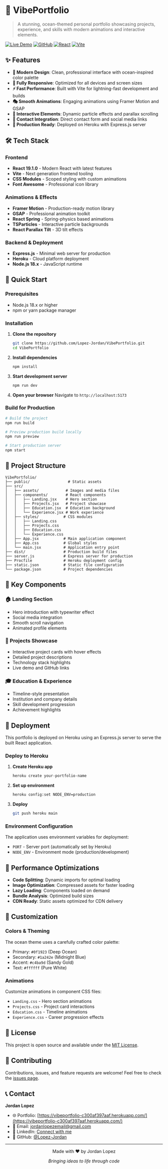 # 🌊 VibePortfolio

> A stunning, ocean-themed personal portfolio showcasing projects, experience, and skills with modern animations and interactive elements.

[![Live Demo](https://img.shields.io/badge/🚀%20Live%20Demo-Visit%20Portfolio-blue?style=for-the-badge)](https://vibeportfolio-c300af397aaf.herokuapp.com/)
[![GitHub](https://img.shields.io/badge/GitHub-Repository-black?style=for-the-badge&logo=github)](https://github.com/Lopez-Jordan/VibePortfolio)
[![React](https://img.shields.io/badge/React-19.1.0-61DAFB?style=for-the-badge&logo=react)](https://reactjs.org/)
[![Vite](https://img.shields.io/badge/Vite-5.4.2-646CFF?style=for-the-badge&logo=vite)](https://vitejs.dev/)

## ✨ Features

- **🎨 Modern Design**: Clean, professional interface with ocean-inspired color palette
- **📱 Fully Responsive**: Optimized for all devices and screen sizes
- **⚡ Fast Performance**: Built with Vite for lightning-fast development and builds
- **🎭 Smooth Animations**: Engaging animations using Framer Motion and GSAP
- **🌊 Interactive Elements**: Dynamic particle effects and parallax scrolling
- **📧 Contact Integration**: Direct contact form and social media links
- **🚀 Production Ready**: Deployed on Heroku with Express.js server

## 🛠️ Tech Stack

### Frontend
- **React 19.1.0** - Modern React with latest features
- **Vite** - Next generation frontend tooling
- **CSS Modules** - Scoped styling with custom animations
- **Font Awesome** - Professional icon library

### Animations & Effects
- **Framer Motion** - Production-ready motion library
- **GSAP** - Professional animation toolkit
- **React Spring** - Spring-physics based animations
- **TSParticles** - Interactive particle backgrounds
- **React Parallax Tilt** - 3D tilt effects

### Backend & Deployment
- **Express.js** - Minimal web server for production
- **Heroku** - Cloud platform deployment
- **Node.js 18.x** - JavaScript runtime

## 🚀 Quick Start

### Prerequisites
- Node.js 18.x or higher
- npm or yarn package manager

### Installation

1. **Clone the repository**
   ```bash
   git clone https://github.com/Lopez-Jordan/VibePortfolio.git
   cd VibePortfolio
   ```

2. **Install dependencies**
   ```bash
   npm install
   ```

3. **Start development server**
   ```bash
   npm run dev
   ```

4. **Open your browser**
   Navigate to `http://localhost:5173`

### Build for Production

```bash
# Build the project
npm run build

# Preview production build locally
npm run preview

# Start production server
npm start
```

## 📁 Project Structure

```
VibePortfolio/
├── public/                 # Static assets
├── src/
│   ├── assets/            # Images and media files
│   ├── components/        # React components
│   │   ├── Landing.jsx    # Hero section
│   │   ├── Projects.jsx   # Project showcase
│   │   ├── Education.jsx  # Education background
│   │   └── Experience.jsx # Work experience
│   ├── styles/           # CSS modules
│   │   ├── Landing.css
│   │   ├── Projects.css
│   │   ├── Education.css
│   │   └── Experience.css
│   ├── App.jsx           # Main application component
│   ├── App.css           # Global styles
│   └── main.jsx          # Application entry point
├── dist/                 # Production build files
├── server.js             # Express server for production
├── Procfile              # Heroku deployment config
├── static.json           # Static file configuration
└── package.json          # Project dependencies
```

## 🎨 Key Components

### 🏠 Landing Section
- Hero introduction with typewriter effect
- Social media integration
- Smooth scroll navigation
- Animated profile elements

### 💼 Projects Showcase
- Interactive project cards with hover effects
- Detailed project descriptions
- Technology stack highlights
- Live demo and GitHub links

### 🎓 Education & Experience
- Timeline-style presentation
- Institution and company details
- Skill development progression
- Achievement highlights

## 🚀 Deployment

This portfolio is deployed on Heroku using an Express.js server to serve the built React application.

### Deploy to Heroku

1. **Create Heroku app**
   ```bash
   heroku create your-portfolio-name
   ```

2. **Set up environment**
   ```bash
   heroku config:set NODE_ENV=production
   ```

3. **Deploy**
   ```bash
   git push heroku main
   ```

### Environment Configuration

The application uses environment variables for deployment:
- `PORT` - Server port (automatically set by Heroku)
- `NODE_ENV` - Environment mode (production/development)

## 🎯 Performance Optimizations

- **Code Splitting**: Dynamic imports for optimal loading
- **Image Optimization**: Compressed assets for faster loading
- **Lazy Loading**: Components loaded on demand
- **Bundle Analysis**: Optimized build sizes
- **CDN Ready**: Static assets optimized for CDN delivery

## 🔧 Customization

### Colors & Theming
The ocean theme uses a carefully crafted color palette:
- Primary: `#0f1923` (Deep Ocean)
- Secondary: `#1a242e` (Midnight Blue)
- Accent: `#c4ba9d` (Sandy Gold)
- Text: `#ffffff` (Pure White)

### Animations
Customize animations in component CSS files:
- `Landing.css` - Hero section animations
- `Projects.css` - Project card interactions
- `Education.css` - Timeline animations
- `Experience.css` - Career progression effects

## 📄 License

This project is open source and available under the [MIT License](LICENSE).

## 🤝 Contributing

Contributions, issues, and feature requests are welcome! Feel free to check the [issues page](https://github.com/Lopez-Jordan/VibePortfolio/issues).

## 📞 Contact

**Jordan Lopez**
- 🌐 Portfolio: [https://vibeportfolio-c300af397aaf.herokuapp.com/](https://vibeportfolio-c300af397aaf.herokuapp.com/)
- 📧 Email: [jordanlopezemail@gmail.com](mailto:jordanlopezemail@gmail.com)
- 💼 LinkedIn: [Connect with me](https://linkedin.com/in/jordan-lopez)
- 🐙 GitHub: [@Lopez-Jordan](https://github.com/Lopez-Jordan)

---

<div align="center">
  <p>Made with ❤️ by Jordan Lopez</p>
  <p><em>Bringing ideas to life through code</em></p>
</div>
